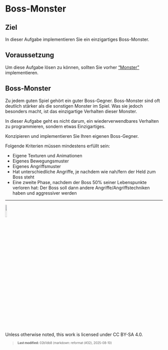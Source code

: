 # Boss-Monster

## Ziel

In dieser Aufgabe implementieren Sie ein einzigartiges Boss-Monster.

## Voraussetzung

Um diese Aufgabe lösen zu können, sollten Sie vorher
[“Monster”](tasknpc-monster.md) implementieren.

## Boss-Monster

Zu jedem guten Spiel gehört ein guter Boss-Gegner. Boss-Monster sind oft
deutlich stärker als die sonstigen Monster im Spiel. Was sie jedoch
besonders macht, ist das einzigartige Verhalten dieser Monster.

In dieser Aufgabe geht es nicht darum, ein wiederverwendbares Verhalten
zu programmieren, sondern etwas Einzigartiges.

Konzipieren und implementieren Sie Ihren eigenen Boss-Gegner.

Folgende Kriterien müssen mindestens erfüllt sein:

- Eigene Texturen und Animationen
- Eigenes Bewegungsmuster
- Eigenes Angriffsmuster
- Hat unterschiedliche Angriffe, je nachdem wie nah/fern der Held zum
  Boss steht
- Eine zweite Phase, nachdem der Boss 50% seiner Lebenspunkte verloren
  hat: Der Boss soll dann andere Angriffe/Angriffstechniken haben und
  aggressiver werden

------------------------------------------------------------------------

<img src="https://licensebuttons.net/l/by-sa/4.0/88x31.png" width="10%">

Unless otherwise noted, this work is licensed under CC BY-SA 4.0.

<blockquote><p><sup><sub><strong>Last modified:</strong> 02b1db8 (markdown: reformat (#32), 2025-08-10)<br></sub></sup></p></blockquote>
